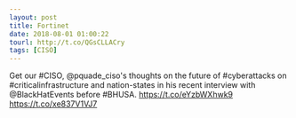 ```yaml
---
layout: post
title: Fortinet
date: 2018-08-01 01:00:22
tourl: http://t.co/QGsCLLACry
tags: [CISO]
---
```

Get our #CISO, @pquade_ciso's thoughts on the future of #cyberattacks on #criticalinfrastructure and nation-states in his recent interview with @BlackHatEvents before #BHUSA. https://t.co/eYzbWXhwk9 https://t.co/xe837V1VJ7